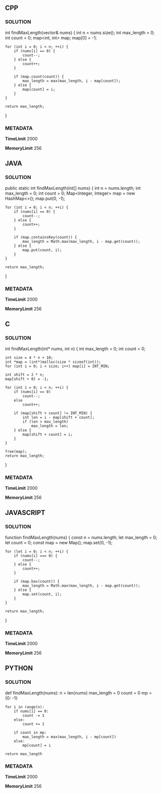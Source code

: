 ## CPP

### SOLUTION
int findMaxLength(vector<int>& nums) {
    int n = nums.size();
    int max_length = 0;
    int count = 0;
    map<int, int> map;
    map[0] = -1;

    for (int i = 0; i < n; ++i) {
        if (nums[i] == 0) {
            count--;
        } else {
            count++;
        }

        if (map.count(count)) {
            max_length = max(max_length, i - map[count]);
        } else {
            map[count] = i;
        }
    }

    return max_length;
}

### METADATA

**TimeLimit**
2000

**MemoryLimit**
256

## JAVA

### SOLUTION


public static int findMaxLength(int[] nums) {
    int n = nums.length;
    int max_length = 0;
    int count = 0;
    Map<Integer, Integer> map = new HashMap<>();
    map.put(0, -1);

    for (int i = 0; i < n; ++i) {
        if (nums[i] == 0) {
            count--;
        } else {
            count++;
        }

        if (map.containsKey(count)) {
            max_length = Math.max(max_length, i - map.get(count));
        } else {
            map.put(count, i);
        }
    }

    return max_length;
}



### METADATA

**TimeLimit**
2000

**MemoryLimit**
256

## C

### SOLUTION

int findMaxLength(int* nums, int n) {
    int max_length = 0;
    int count = 0;

    int size = 4 * n + 10;
    int *map = (int*)malloc(size * sizeof(int));
    for (int i = 0; i < size; i++) map[i] = INT_MIN;

    int shift = 2 * n;
    map[shift + 0] = -1;

    for (int i = 0; i < n; ++i) {
        if (nums[i] == 0)
            count--;
        else
            count++;

        if (map[shift + count] != INT_MIN) {
            int len = i - map[shift + count];
            if (len > max_length)
                max_length = len;
        } else {
            map[shift + count] = i;
        }
    }

    free(map);
    return max_length;
}

### METADATA

**TimeLimit**
2000

**MemoryLimit**
256

## JAVASCRIPT

### SOLUTION

function findMaxLength(nums) {
    const n = nums.length;
    let max_length = 0;
    let count = 0;
    const map = new Map();
    map.set(0, -1);

    for (let i = 0; i < n; ++i) {
        if (nums[i] === 0) {
            count--;
        } else {
            count++;
        }

        if (map.has(count)) {
            max_length = Math.max(max_length, i - map.get(count));
        } else {
            map.set(count, i);
        }
    }

    return max_length;
}

### METADATA

**TimeLimit**
2000

**MemoryLimit**
256

## PYTHON

### SOLUTION

def findMaxLength(nums):
    n = len(nums)
    max_length = 0
    count = 0
    mp = {0: -1}

    for i in range(n):
        if nums[i] == 0:
            count -= 1
        else:
            count += 1

        if count in mp:
            max_length = max(max_length, i - mp[count])
        else:
            mp[count] = i

    return max_length

### METADATA

**TimeLimit**
2000

**MemoryLimit**
256
